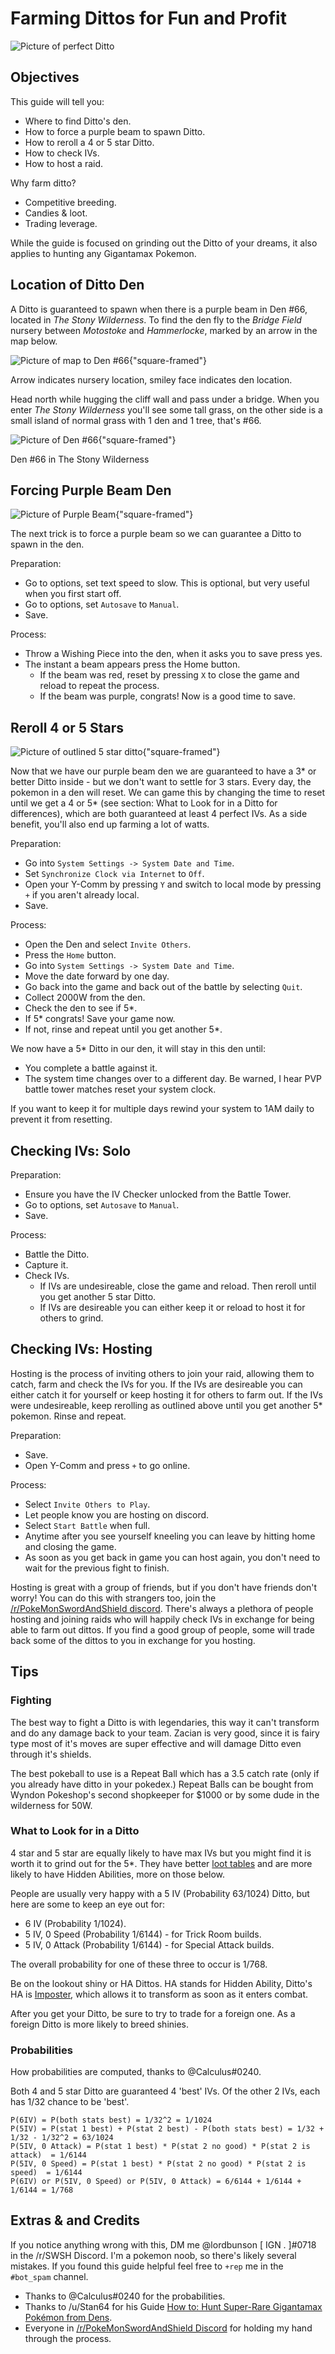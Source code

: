 # Farming Dittos for Fun and Profit

![Picture of perfect Ditto](/img/article/ditto/ditto_perfect_ivs.jpg)

## Objectives

This guide will tell you: 

- Where to find Ditto's den.
- How to force a purple beam to spawn Ditto.
- How to reroll a 4 or 5 star Ditto.
- How to check IVs.
- How to host a raid.

Why farm ditto?

- Competitive breeding.
- Candies & loot.
- Trading leverage.

While the guide is focused on grinding out the Ditto of your dreams, it also applies to hunting any Gigantamax Pokemon.

## Location of Ditto Den

A Ditto is guaranteed to spawn when there is a purple beam in Den #66, located in _The Stony Wilderness_. To find the den fly to the _Bridge Field_ nursery between _Motostoke_ and _Hammerlocke_, marked by an arrow in the map below.

![Picture of map to Den #66{"square-framed"}](/img/article/ditto/ditto_den_location_map.jpg)
<p class="subtext">Arrow indicates nursery location, smiley face indicates den location.</p>

Head north while hugging the cliff wall and pass under a bridge. When you enter _The Stony Wilderness_ you'll see some tall grass, on the other side is a small island of normal grass with 1 den and 1 tree, that's #66.

![Picture of Den #66{"square-framed"}](/img/article/ditto/ditto_den_location.jpg)
<p class="subtext">Den #66 in The Stony Wilderness</p>

## Forcing Purple Beam Den

![Picture of Purple Beam{"square-framed"}](/img/article/ditto/ditto_purple_beam.jpg)

The next trick is to force a purple beam so we can guarantee a Ditto to spawn in the den.

Preparation:
- Go to options, set text speed to slow. This is optional, but very useful when you first start off.
- Go to options, set `Autosave` to `Manual`.
- Save.

Process:
- Throw a Wishing Piece into the den, when it asks you to save press yes.
- The instant a beam appears press the Home button.
  - If the beam was red, reset by pressing `X` to close the game and reload to repeat the process.
  - If the beam was purple, congrats! Now is a good time to save.

## Reroll 4 or 5 Stars

![Picture of outlined 5 star ditto{"square-framed"}](/img/article/ditto/ditto_5_star.jpg)

Now that we have our purple beam den we are guaranteed to have a 3* or better Ditto inside - but we don't want to settle for 3 stars. Every day, the pokemon in a den will reset. We can game this by changing the time to reset until we get a 4 or 5* (see section: What to Look for in a Ditto for differences), which are both guaranteed at least 4 perfect IVs. As a side benefit, you'll also end up farming a lot of watts.

Preparation:
- Go into `System Settings -> System Date and Time`.
- Set `Synchronize Clock via Internet` to `Off`.
- Open your Y-Comm by pressing `Y` and switch to local mode by pressing `+` if you aren't already local.
- Save.

Process:
- Open the Den and select `Invite Others`.
- Press the `Home` button.
- Go into `System Settings -> System Date and Time`.
- Move the date forward by one day.
- Go back into the game and back out of the battle by selecting `Quit`.
- Collect 2000W from the den.
- Check the den to see if 5*.
- If 5* congrats! Save your game now.
- If not, rinse and repeat until you get another 5*.

We now have a 5* Ditto in our den, it will stay in this den until:
- You complete a battle against it.
- The system time changes over to a different day. Be warned, I hear PVP battle tower matches reset your system clock.

If you want to keep it for multiple days rewind your system to 1AM daily to prevent it from resetting.

## Checking IVs: Solo

Preparation:
- Ensure you have the IV Checker unlocked from the Battle Tower.
- Go to options, set `Autosave` to `Manual`.
- Save.

Process:
- Battle the Ditto.
- Capture it.
- Check IVs.
  - If IVs are undesireable, close the game and reload. Then reroll until you get another 5 star Ditto.
  - If IVs are desireable you can either keep it or reload to host it for others to grind.

## Checking IVs: Hosting

Hosting is the process of inviting others to join your raid, allowing them to catch, farm and check the IVs for you. If the IVs are desireable you can either catch it for yourself or keep hosting it for others to farm out. If the IVs were undesireable, keep rerolling as outlined above until you get another 5* pokemon. Rinse and repeat.

Preparation:
- Save.
- Open Y-Comm and press `+` to go online.

Process:
- Select `Invite Others to Play`.
- Let people know you are hosting on discord.
- Select `Start Battle` when full.
- Anytime after you see yourself kneeling you can leave by hitting home and closing the game.
- As soon as you get back in game you can host again, you don't need to wait for the previous fight to finish.

Hosting is great with a group of friends, but if you don't have friends don't worry! You can do this with strangers too, join the [/r/PokeMonSwordAndShield discord](https://discord.gg/pokemonswordshield). There's always a plethora of people hosting and joining raids who will happily check IVs in exchange for being able to farm out dittos. If you find a good group of people, some will trade back some of the dittos to you in exchange for you hosting.

## Tips

### Fighting

The best way to fight a Ditto is with legendaries, this way it can't transform and do any damage back to your team. Zacian is very good, since it is fairy type most of it's moves are super effective and will damage Ditto even through it's shields.

The best pokeball to use is a Repeat Ball which has a 3.5 catch rate (only if you already have ditto in your pokedex.) Repeat Balls can be bought from Wyndon Pokeshop's second shopkeeper for $1000 or by some dude in the wilderness for 50W.

### What to Look for in a Ditto

4 star and 5 star are equally likely to have max IVs but you might find it is worth it to grind out for the 5*. They have better [loot tables](https://www.serebii.net/swordshield/maxraidbattles/den66.shtml) and are more likely to have Hidden Abilities, more on those below.

People are usually very happy with a 5 IV (Probability 63/1024) Ditto, but here are some to keep an eye out for:

- 6 IV (Probability 1/1024).
- 5 IV, 0 Speed (Probability 1/6144) - for Trick Room builds.
- 5 IV, 0 Attack (Probability 1/6144) - for Special Attack builds.

The overall probability for one of these three to occur is 1/768.

Be on the lookout shiny or HA Dittos. HA stands for Hidden Ability, Ditto's HA is [Imposter](https://bulbapedia.bulbagarden.net/wiki/Imposter_(Ability)), which allows it to transform as soon as it enters combat.

After you get your Ditto, be sure to try to trade for a foreign one. As a foreign Ditto is more likely to breed shinies.

### Probabilities

How probabilities are computed, thanks to @Calculus#0240.

Both 4 and 5 star Ditto are guaranteed 4 'best' IVs. Of the other 2 IVs, each has 1/32 chance to be 'best'.

```
P(6IV) = P(both stats best) = 1/32^2 = 1/1024
P(5IV) = P(stat 1 best) + P(stat 2 best) - P(both stats best) = 1/32 + 1/32 - 1/32^2 = 63/1024
P(5IV, 0 Attack) = P(stat 1 best) * P(stat 2 no good) * P(stat 2 is attack)  = 1/6144
P(5IV, 0 Speed) = P(stat 1 best) * P(stat 2 no good) * P(stat 2 is speed)  = 1/6144
P(6IV) or P(5IV, 0 Speed) or P(5IV, 0 Attack) = 6/6144 + 1/6144 + 1/6144 = 1/768
```

## Extras & and Credits

If you notice anything wrong with this, DM me @lordbunson [ IGN . ]#0718 in the /r/SWSH Discord. I'm a pokemon noob, so there's likely several mistakes. If you found this guide helpful feel free to `+rep` me in the `#bot_spam` channel.

- Thanks to @Calculus#0240 for the probabilities.
- Thanks to /u/Stan64 for his Guide [How to: Hunt Super-Rare Gigantamax Pokémon from Dens](https://www.reddit.com/r/pokemon/comments/dz2n3d/how_to_hunt_superrare_gigantamax_pok%C3%A9mon_from_dens/).
- Everyone in [/r/PokeMonSwordAndShield Discord](https://discord.gg/pokemonswordshield) for holding my hand through the process.
